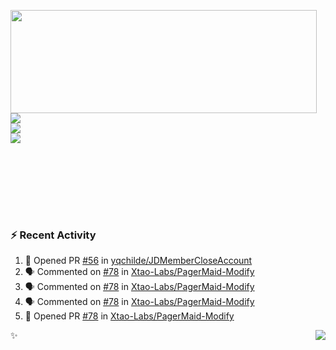 <p>
  <img align="left" width="490" height="165" src="https://github-readme-stats.vercel.app/api?username=lowking&show_icons=true&hide_border=true&line_height=20&title_color=000000&icon_color=555&show_owner=true&text_color=777"/>
  <p>
    <a href="https://t.me/Violettoy_bot"><img src="https://img.shields.io/badge/Telegram-%2352A4DB.svg?&style=social&logo=telegram&logoColor=white" /></a>
    </br>
    <img src="https://github.com/lowking/lowking/workflows/Waka%20Readme/badge.svg" />
    </br>
    <img src="https://github.com/lowking/lowking/workflows/Activity%20Readme/badge.svg" />
  </p>
  </br>
  </br>
  </br>
  </br>
</p>
</br>

### :zap: Recent Activity

<!--START_SECTION:activity-->
1. 💪 Opened PR [#56](https://github.com/yqchilde/JDMemberCloseAccount/pull/56) in [yqchilde/JDMemberCloseAccount](https://github.com/yqchilde/JDMemberCloseAccount)
2. 🗣 Commented on [#78](https://github.com/Xtao-Labs/PagerMaid-Modify/issues/78) in [Xtao-Labs/PagerMaid-Modify](https://github.com/Xtao-Labs/PagerMaid-Modify)
3. 🗣 Commented on [#78](https://github.com/Xtao-Labs/PagerMaid-Modify/issues/78) in [Xtao-Labs/PagerMaid-Modify](https://github.com/Xtao-Labs/PagerMaid-Modify)
4. 🗣 Commented on [#78](https://github.com/Xtao-Labs/PagerMaid-Modify/issues/78) in [Xtao-Labs/PagerMaid-Modify](https://github.com/Xtao-Labs/PagerMaid-Modify)
5. 💪 Opened PR [#78](https://github.com/Xtao-Labs/PagerMaid-Modify/pull/78) in [Xtao-Labs/PagerMaid-Modify](https://github.com/Xtao-Labs/PagerMaid-Modify)
<!--END_SECTION:activity-->

✨<img align="right" src="http://profile-counter.glitch.me/lowking/count.svg"/>
